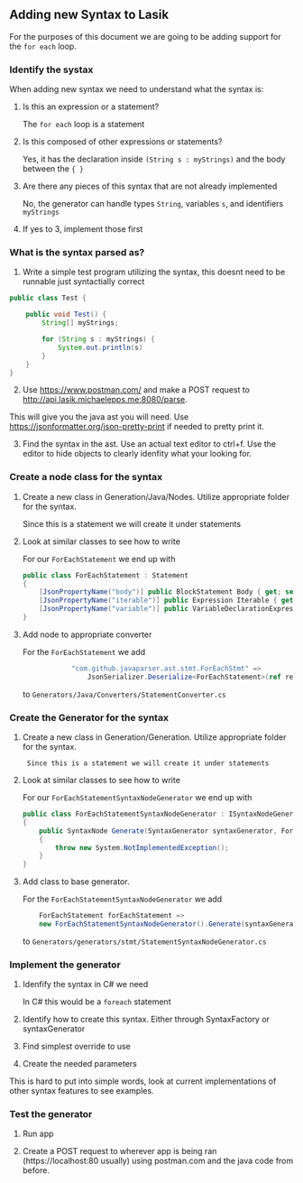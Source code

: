 ## Adding new Syntax to Lasik  

For the purposes of this document we are going to be adding support for the `for each` loop.

### Identify the systax

When adding new syntax we need to understand what the syntax is:

1. Is this an expression or a statement?

    The `for each` loop is a statement

2. Is this composed of other expressions or statements?

    Yes, it has the declaration inside `(String s : myStrings)` and the body between the `{ }`

3. Are there any pieces of this syntax that are not already implemented

    No, the generator can handle types `String`, variables `s`, and identifiers `myStrings`

4. If yes to 3, implement those first

### What is the syntax parsed as?

1. Write a simple test program utilizing the syntax, this doesnt need to be runnable just syntactially correct

```java
public class Test {

    public void Test() {
        String[] myStrings;

        for (String s : myStrings) {
            System.out.println(s)
        }
    }
}

```

2. Use https://www.postman.com/ and make a POST request to http://api.lasik.michaelepps.me:8080/parse.

This will give you the java ast you will need. Use https://jsonformatter.org/json-pretty-print if needed to pretty print it.

3. Find the syntax in the ast. Use an actual text editor to ctrl+f. Use the editor to hide objects to clearly idenfity what your looking for.

### Create a node class for the syntax

1. Create a new class in Generation/Java/Nodes. Utilize appropriate folder for the syntax.

    Since this is a statement we will create it under statements

2. Look at similar classes to see how to write

    For our `ForEachStatement` we end up with 

    ```csharp
    public class ForEachStatement : Statement
    {
        [JsonPropertyName("body")] public BlockStatement Body { get; set; }
        [JsonPropertyName("iterable")] public Expression Iterable { get; set; }
        [JsonPropertyName("variable")] public VariableDeclarationExpression VariableDeclaration { get; set; }
    }
    ```

3. Add node to appropriate converter

    For the `ForEachStatement` we add 

    ```csharp
                "com.github.javaparser.ast.stmt.ForEachStmt" =>
                    JsonSerializer.Deserialize<ForEachStatement>(ref reader, options),
    ```

    to `Generators/Java/Converters/StatementConverter.cs`

### Create the Generator for the syntax

1. Create a new class in Generation/Generation. Utilize appropriate folder for the syntax.

        Since this is a statement we will create it under statements

2. Look at similar classes to see how to write

    For our `ForEachStatementSyntaxNodeGenerator` we end up with
    
    ```csharp
    public class ForEachStatementSyntaxNodeGenerator : ISyntaxNodeGenerator<ForEachStatement>
    {
        public SyntaxNode Generate(SyntaxGenerator syntaxGenerator, ForEachStatement node)
        {
            throw new System.NotImplementedException();
        }
    }
    ```
3. Add class to base generator.

    For the `ForEachStatementSyntaxNodeGenerator` we add

    ```csharp
        ForEachStatement forEachStatement =>
        new ForEachStatementSyntaxNodeGenerator().Generate(syntaxGenerator, forEachStatement),
    ```

    to `Generators/generators/stmt/StatementSyntaxNodeGenerator.cs`


### Implement the generator

1. Idenfify the syntax in C# we need

    In C# this would be a `foreach` statement

2. Identify how to create this syntax. Either through SyntaxFactory or syntaxGenerator

3. Find simplest override to use

4. Create the needed parameters

This is hard to put into simple words, look at current implementations of other syntax features to see examples.

### Test the generator

1. Run app

2. Create a POST request to wherever app is being ran (https://localhost:80 usually) using postman.com and the java code from before.
